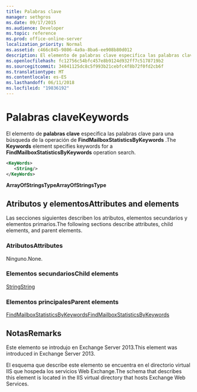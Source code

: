```yaml
---
title: Palabras clave
manager: sethgros
ms.date: 09/17/2015
ms.audience: Developer
ms.topic: reference
ms.prod: office-online-server
localization_priority: Normal
ms.assetid: c466c845-9806-4a9a-8ba6-ee908b80d012
description: El elemento de palabras clave especifica las palabras clave para una búsqueda de la operación de FindMailboxStatisticsByKeywords.
ms.openlocfilehash: fc12756c54bfc457e8b9124d932ff7c5178719b2
ms.sourcegitcommit: 34041125dc8c5f993b21cebfc4f8b72f0fd2cb6f
ms.translationtype: MT
ms.contentlocale: es-ES
ms.lasthandoff: 06/11/2018
ms.locfileid: "19836192"
---
```

# <a name="keywords"></a><span data-ttu-id="7857d-103">Palabras clave</span><span class="sxs-lookup"><span data-stu-id="7857d-103">Keywords</span></span>

<span data-ttu-id="7857d-104">El elemento de **palabras clave** especifica las palabras clave para una búsqueda de la operación de **FindMailboxStatisticsByKeywords** .</span><span class="sxs-lookup"><span data-stu-id="7857d-104">The **Keywords** element specifies keywords for a **FindMailboxStatisticsByKeywords** operation search.</span></span> 
  
```XML
<KeyWords>
   <String/>
</KeyWords>
```

 <span data-ttu-id="7857d-105">**ArrayOfStringsType**</span><span class="sxs-lookup"><span data-stu-id="7857d-105">**ArrayOfStringsType**</span></span>
## <a name="attributes-and-elements"></a><span data-ttu-id="7857d-106">Atributos y elementos</span><span class="sxs-lookup"><span data-stu-id="7857d-106">Attributes and elements</span></span>

<span data-ttu-id="7857d-107">Las secciones siguientes describen los atributos, elementos secundarios y elementos primarios.</span><span class="sxs-lookup"><span data-stu-id="7857d-107">The following sections describe attributes, child elements, and parent elements.</span></span>
  
### <a name="attributes"></a><span data-ttu-id="7857d-108">Atributos</span><span class="sxs-lookup"><span data-stu-id="7857d-108">Attributes</span></span>

<span data-ttu-id="7857d-109">Ninguno.</span><span class="sxs-lookup"><span data-stu-id="7857d-109">None.</span></span>
  
### <a name="child-elements"></a><span data-ttu-id="7857d-110">Elementos secundarios</span><span class="sxs-lookup"><span data-stu-id="7857d-110">Child elements</span></span>

[<span data-ttu-id="7857d-111">String</span><span class="sxs-lookup"><span data-stu-id="7857d-111">String</span></span>](string.md)
  
### <a name="parent-elements"></a><span data-ttu-id="7857d-112">Elementos principales</span><span class="sxs-lookup"><span data-stu-id="7857d-112">Parent elements</span></span>

[<span data-ttu-id="7857d-113">FindMailboxStatisticsByKeywords</span><span class="sxs-lookup"><span data-stu-id="7857d-113">FindMailboxStatisticsByKeywords</span></span>](findmailboxstatisticsbykeywords.md)
  
## <a name="remarks"></a><span data-ttu-id="7857d-114">Notas</span><span class="sxs-lookup"><span data-stu-id="7857d-114">Remarks</span></span>

<span data-ttu-id="7857d-115">Este elemento se introdujo en Exchange Server 2013.</span><span class="sxs-lookup"><span data-stu-id="7857d-115">This element was introduced in Exchange Server 2013.</span></span>
  
<span data-ttu-id="7857d-116">El esquema que describe este elemento se encuentra en el directorio virtual IIS que hospeda los servicios Web Exchange.</span><span class="sxs-lookup"><span data-stu-id="7857d-116">The schema that describes this element is located in the IIS virtual directory that hosts Exchange Web Services.</span></span>
  

